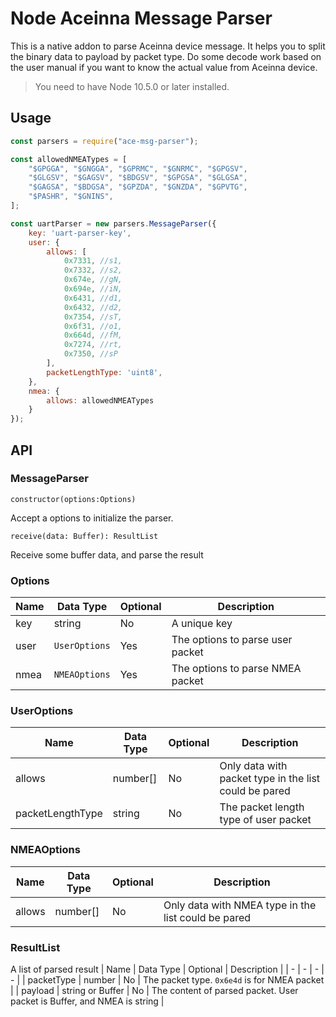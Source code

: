 # Node Aceinna Message Parser

This is a native addon to parse Aceinna device message. It helps you to split the binary data to payload by packet type. Do some decode work based on the user manual if you want to know the actual value from Aceinna device.

> You need to have Node 10.5.0 or later installed. 

## Usage
```javascript
const parsers = require("ace-msg-parser");

const allowedNMEATypes = [
    "$GPGGA", "$GNGGA", "$GPRMC", "$GNRMC", "$GPGSV",
    "$GLGSV", "$GAGSV", "$BDGSV", "$GPGSA", "$GLGSA",
    "$GAGSA", "$BDGSA", "$GPZDA", "$GNZDA", "$GPVTG",
    "$PASHR", "$GNINS",
];

const uartParser = new parsers.MessageParser({
    key: 'uart-parser-key',
    user: {
        allows: [
            0x7331, //s1, 
            0x7332, //s2, 
            0x674e, //gN,
            0x694e, //iN,
            0x6431, //d1,
            0x6432, //d2,
            0x7354, //sT,
            0x6f31, //o1,
            0x664d, //fM,
            0x7274, //rt,
            0x7350, //sP
        ],
        packetLengthType: 'uint8',
    },
    nmea: {
        allows: allowedNMEATypes
    }
});
```

## API
### MessageParser

`constructor(options:Options)`

Accept a options to initialize the parser.

`receive(data: Buffer): ResultList`

Receive some buffer data, and parse the result

### Options
| Name | Data Type | Optional | Description |
| - | - | - | - |
| key | string | No | A unique key|
| user | `UserOptions` | Yes| The options to parse user packet |
| nmea | `NMEAOptions` | Yes | The options to parse NMEA packet |

### UserOptions
| Name | Data Type | Optional | Description |
| - | - | - | - |
| allows | number[] | No | Only data with packet type in the list could be pared |
| packetLengthType | string | No | The packet length type of user packet |

### NMEAOptions
| Name | Data Type | Optional | Description |
| - | - | - | - |
| allows | number[] | No | Only data with NMEA type in the list could be pared |

### ResultList
A list of parsed result
| Name | Data Type | Optional | Description |
| - | - | - | - |
| packetType | number | No | The packet type. `0x6e4d` is for NMEA packet |
| payload | string or Buffer | No | The content of parsed packet. User packet is Buffer, and NMEA is string |